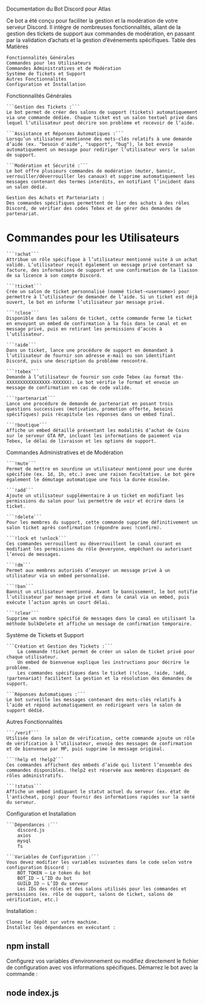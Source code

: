 Documentation du Bot Discord pour Atlas

Ce bot a été conçu pour faciliter la gestion et la modération de votre serveur Discord. Il intègre de nombreuses fonctionnalités, allant de la gestion des tickets de support aux commandes de modération, en passant par la validation d’achats et la gestion d’événements spécifiques.
Table des Matières

    Fonctionnalités Générales
    Commandes pour les Utilisateurs
    Commandes Administratives et de Modération
    Système de Tickets et Support
    Autres Fonctionnalités
    Configuration et Installation

Fonctionnalités Générales

    ```Gestion des Tickets :```
    Le bot permet de créer des salons de support (tickets) automatiquement via une commande dédiée. Chaque ticket est un salon textuel privé dans lequel l’utilisateur peut décrire son problème et recevoir de l’aide.

    ```Assistance et Réponses Automatiques :```
    Lorsqu’un utilisateur mentionne des mots-clés relatifs à une demande d’aide (ex. "besoin d'aide", "support", "bug"), le bot envoie automatiquement un message pour rediriger l’utilisateur vers le salon de support.

    ```Modération et Sécurité :```
    Le bot offre plusieurs commandes de modération (muter, bannir, verrouiller/déverrouiller les canaux) et supprime automatiquement les messages contenant des termes interdits, en notifiant l’incident dans un salon dédié.

    Gestion des Achats et Partenariats :
    Des commandes spécifiques permettent de lier des achats à des rôles Discord, de vérifier des codes Tebex et de gérer des demandes de partenariat.

# Commandes pour les Utilisateurs

    ```!achat```
    Attribue un rôle spécifique à l’utilisateur mentionné suite à un achat validé. L’utilisateur reçoit également un message privé contenant sa facture, des informations de support et une confirmation de la liaison de sa licence à son compte Discord.

    ```!ticket```
    Crée un salon de ticket personnalisé (nommé ticket-<username>) pour permettre à l’utilisateur de demander de l’aide. Si un ticket est déjà ouvert, le bot en informe l’utilisateur par message privé.

    ```!close```
    Disponible dans les salons de ticket, cette commande ferme le ticket en envoyant un embed de confirmation à la fois dans le canal et en message privé, puis en retirant les permissions d’accès à l’utilisateur.

    ```!aide```
    Dans un ticket, lance une procédure de support en demandant à l’utilisateur de fournir son adresse e-mail ou son identifiant Discord, puis une description du problème rencontré.

    ```!tebex```
    Demande à l’utilisateur de fournir son code Tebex (au format tbx-XXXXXXXXXXXXXXXX-XXXXXX). Le bot vérifie le format et envoie un message de confirmation en cas de code valide.

    ```!partenariat```
    Lance une procédure de demande de partenariat en posant trois questions successives (motivation, promotion offerte, besoins spécifiques) puis récapitule les réponses dans un embed final.

    ```!boutique```
    Affiche un embed détaillé présentant les modalités d’achat de Coins sur le serveur GTA RP, incluant les informations de paiement via Tebex, le délai de livraison et les options de support.

Commandes Administratives et de Modération

    ```!mute```
    Permet de mettre en sourdine un utilisateur mentionné pour une durée spécifiée (ex. 1d, 1h, etc.) avec une raison facultative. Le bot gère également le démutage automatique une fois la durée écoulée.

    ```!add```
    Ajoute un utilisateur supplémentaire à un ticket en modifiant les permissions du salon pour lui permettre de voir et écrire dans le ticket.

    ```!delete```
    Pour les membres du support, cette commande supprime définitivement un salon ticket après confirmation (répondre avec !confirm).

    ```!lock et !unlock```
    Ces commandes verrouillent ou déverrouillent le canal courant en modifiant les permissions du rôle @everyone, empêchant ou autorisant l’envoi de messages.

    ```!dm```
    Permet aux membres autorisés d’envoyer un message privé à un utilisateur via un embed personnalisé.

    ```!ban```
    Bannit un utilisateur mentionné. Avant le bannissement, le bot notifie l’utilisateur par message privé et dans le canal via un embed, puis exécute l’action après un court délai.

    ```!clear```
    Supprime un nombre spécifié de messages dans le canal en utilisant la méthode bulkDelete et affiche un message de confirmation temporaire.

Système de Tickets et Support

    ```Création et Gestion des Tickets :```
        La commande !ticket permet de créer un salon de ticket privé pour chaque utilisateur.
        Un embed de bienvenue explique les instructions pour décrire le problème.
        Les commandes spécifiques dans le ticket (!close, !aide, !add, !partenariat) facilitent la gestion et la résolution des demandes de support.

    ```Réponses Automatiques :```
    Le bot surveille les messages contenant des mots-clés relatifs à l’aide et répond automatiquement en redirigeant vers le salon de support dédié.

Autres Fonctionnalités

    ```/verif```
    Utilisée dans le salon de vérification, cette commande ajoute un rôle de vérification à l’utilisateur, envoie des messages de confirmation et de bienvenue par MP, puis supprime le message original.

    ```!help et !help2```
    Ces commandes affichent des embeds d’aide qui listent l’ensemble des commandes disponibles. !help2 est réservée aux membres disposant de rôles administratifs.

    ```!status```
    Affiche un embed indiquant le statut actuel du serveur (ex. état de l'anticheat, ping) pour fournir des informations rapides sur la santé du serveur.

Configuration et Installation

    ```Dépendances :```
        discord.js
        axios
        mysql
        fs

    ```Variables de Configuration :```
    Vous devez modifier les variables suivantes dans le code selon votre configuration Discord :
        BOT_TOKEN – Le token du bot
        BOT_ID – L’ID du bot
        GUILD_ID – L’ID du serveur
        Les IDs des rôles et des salons utilisés pour les commandes et permissions (ex. rôle de support, salons de ticket, salons de vérification, etc.)
Installation :

    Clonez le dépôt sur votre machine.
    Installez les dépendances en exécutant :

## npm install

Configurez vos variables d’environnement ou modifiez directement le fichier de configuration avec vos informations spécifiques.
Démarrez le bot avec la commande :

## node index.js
